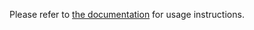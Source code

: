 Please refer to [the documentation](https://docs.coreweave.com/compass/examples/triton-inference-server-fastertransformer) for usage instructions.